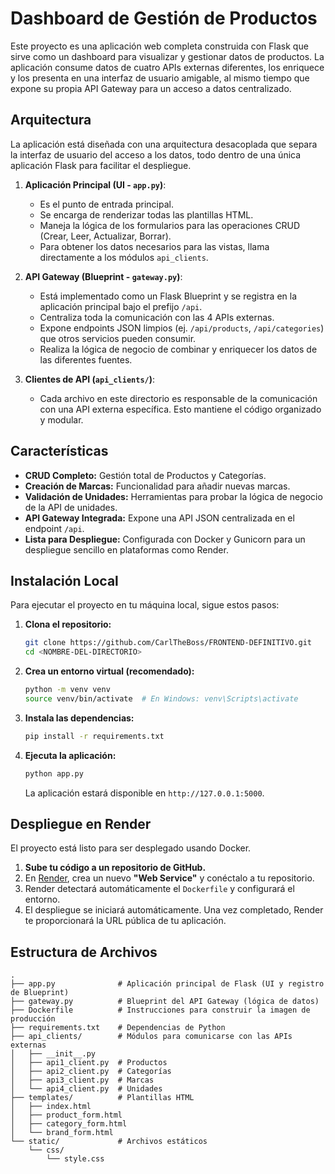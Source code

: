 # Dashboard de Gestión de Productos

Este proyecto es una aplicación web completa construida con Flask que sirve como un dashboard para visualizar y gestionar datos de productos. La aplicación consume datos de cuatro APIs externas diferentes, los enriquece y los presenta en una interfaz de usuario amigable, al mismo tiempo que expone su propia API Gateway para un acceso a datos centralizado.

## Arquitectura

La aplicación está diseñada con una arquitectura desacoplada que separa la interfaz de usuario del acceso a los datos, todo dentro de una única aplicación Flask para facilitar el despliegue.

1.  **Aplicación Principal (UI - `app.py`)**:

    - Es el punto de entrada principal.
    - Se encarga de renderizar todas las plantillas HTML.
    - Maneja la lógica de los formularios para las operaciones CRUD (Crear, Leer, Actualizar, Borrar).
    - Para obtener los datos necesarios para las vistas, llama directamente a los módulos `api_clients`.

2.  **API Gateway (Blueprint - `gateway.py`)**:

    - Está implementado como un Flask Blueprint y se registra en la aplicación principal bajo el prefijo `/api`.
    - Centraliza toda la comunicación con las 4 APIs externas.
    - Expone endpoints JSON limpios (ej. `/api/products`, `/api/categories`) que otros servicios pueden consumir.
    - Realiza la lógica de negocio de combinar y enriquecer los datos de las diferentes fuentes.

3.  **Clientes de API (`api_clients/`)**:
    - Cada archivo en este directorio es responsable de la comunicación con una API externa específica. Esto mantiene el código organizado y modular.

## Características

- **CRUD Completo:** Gestión total de Productos y Categorías.
- **Creación de Marcas:** Funcionalidad para añadir nuevas marcas.
- **Validación de Unidades:** Herramientas para probar la lógica de negocio de la API de unidades.
- **API Gateway Integrada:** Expone una API JSON centralizada en el endpoint `/api`.
- **Lista para Despliegue:** Configurada con Docker y Gunicorn para un despliegue sencillo en plataformas como Render.

## Instalación Local

Para ejecutar el proyecto en tu máquina local, sigue estos pasos:

1.  **Clona el repositorio:**

    ```bash
    git clone https://github.com/CarlTheBoss/FRONTEND-DEFINITIVO.git
    cd <NOMBRE-DEL-DIRECTORIO>
    ```

2.  **Crea un entorno virtual (recomendado):**

    ```bash
    python -m venv venv
    source venv/bin/activate  # En Windows: venv\Scripts\activate
    ```

3.  **Instala las dependencias:**

    ```bash
    pip install -r requirements.txt
    ```

4.  **Ejecuta la aplicación:**
    ```bash
    python app.py
    ```
    La aplicación estará disponible en `http://127.0.0.1:5000`.

## Despliegue en Render

El proyecto está listo para ser desplegado usando Docker.

1.  **Sube tu código a un repositorio de GitHub.**
2.  En [Render](https://render.com), crea un nuevo **"Web Service"** y conéctalo a tu repositorio.
3.  Render detectará automáticamente el `Dockerfile` y configurará el entorno.
4.  El despliegue se iniciará automáticamente. Una vez completado, Render te proporcionará la URL pública de tu aplicación.

## Estructura de Archivos

```
.
├── app.py              # Aplicación principal de Flask (UI y registro de Blueprint)
├── gateway.py          # Blueprint del API Gateway (lógica de datos)
├── Dockerfile          # Instrucciones para construir la imagen de producción
├── requirements.txt    # Dependencias de Python
├── api_clients/        # Módulos para comunicarse con las APIs externas
│   ├── __init__.py
│   ├── api1_client.py  # Productos
│   ├── api2_client.py  # Categorías
│   ├── api3_client.py  # Marcas
│   └── api4_client.py  # Unidades
├── templates/          # Plantillas HTML
│   ├── index.html
│   ├── product_form.html
│   ├── category_form.html
│   └── brand_form.html
└── static/             # Archivos estáticos
    └── css/
        └── style.css
```
